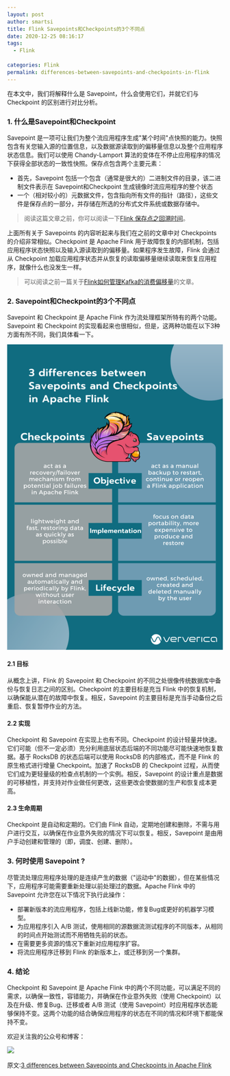 ```yaml
---
layout: post
author: smartsi
title: Flink Savepoints和Checkpoints的3个不同点
date: 2020-12-25 08:16:17
tags:
  - Flink

categories: Flink
permalink: differences-between-savepoints-and-checkpoints-in-flink
---
```


在本文中，我们将解释什么是 Savepoint，什么会使用它们，并就它们与 Checkpoint 的区别进行对比分析。


### 1. 什么是Savepoint和Checkpoint

Savepoint 是一项可让我们为整个流应用程序生成"某个时间"点快照的能力。快照包含有关您输入源的位置信息，以及数据源读取到的偏移量信息以及整个应用程序状态信息。我们可以使用 Chandy-Lamport 算法的变体在不停止应用程序的情况下获得全部状态的一致性快照。保存点包含两个主要元素：
- 首先，Savepoint 包括一个包含（通常是很大的）二进制文件的目录，该二进制文件表示在 Savepoint和Checkpoint 生成镜像时流应用程序的整个状态
- 一个（相对较小的）元数据文件，包含指向所有文件的指针（路径），这些文件是保存点的一部分，并存储在所选的分布式文件系统或数据存储中。

> 阅读这篇文章之前，你可以阅读一下[Flink 保存点之回溯时间](http://smartsi.club/flink-stream-turning-back-time-savepoints.html)。

上面所有关于 Savepoints 的内容听起来与我们在之前的文章中对 Checkpoints 的介绍非常相似。Checkpoint 是 Apache Flink 用于故障恢复的内部机制，包括应用程序状态快照以及输入源读取到的偏移量。如果程序发生故障，Flink 会通过从 Checkpoint 加载应用程序状态并从恢复的读取偏移量继续读取来恢复应用程序，就像什么也没发生一样。

> 可以阅读之前一篇关于[Flink如何管理Kafka的消费偏移量](http://smartsi.club/how-flink-manages-kafka-consumer-offsets.html)的文章。

### 2. Savepoint和Checkpoint的3个不同点

Savepoint 和 Checkpoint 是 Apache Flink 作为流处理框架所特有的两个功能。Savepoint 和 Checkpoint 的实现看起来也很相似，但是，这两种功能在以下3种方面有所不同，我们具体看一下。

![](https://github.com/sjf0115/ImageBucket/blob/main/Flink/3-differences-between-checkpoints-savepoints-1.png?raw=true)

#### 2.1 目标

从概念上讲，Flink 的 Savepoint 和 Checkpoint 的不同之处很像传统数据库中备份与恢复日志之间的区别。Checkpoint 的主要目标是充当 Flink 中的恢复机制，以确保能从潜在的故障中恢复。相反，Savepoint 的主要目标是充当手动备份之后重启、恢复暂停作业的方法。

#### 2.2 实现

Checkpoint 和 Savepoint 在实现上也有不同。Checkpoint 的设计轻量并快速。它们可能（但不一定必须）充分利用底层状态后端的不同功能尽可能快速地恢复数据。基于 RocksDB 的状态后端可以使用 RocksDB 的内部格式，而不是 Flink 的原生格式进行增量 Checkpoint。加速了 RocksDB 的 Checkpoint 过程，从而使它们成为更轻量级的检查点机制的一个实例。相反，Savepoint 的设计重点是数据的可移植性，并支持对作业做任何更改，这些更改会使数据的生产和恢复成本更高。

#### 2.3 生命周期

Checkpoint 是自动和定期的。它们由 Flink 自动，定期地创建和删除，不需与用户进行交互，以确保在作业意外失败的情况下可以恢复。相反，Savepoint 是由用户手动创建和管理的（即，调度、创建、删除）。

### 3. 何时使用 Savepoint ?

尽管流处理应用程序处理的是连续产生的数据（"运动中"的数据），但在某些情况下，应用程序可能需要重新处理以前处理过的数据。Apache Flink 中的 Savepoint 允许您在以下情况下执行此操作：
- 部署新版本的流应用程序，包括上线新功能，修复Bug或更好的机器学习模型。
- 为应用程序引入 A/B 测试，使用相同的源数据流测试程序的不同版本，从相同的时间点开始测试而不用牺牲先前的状态。
- 在需要更多资源的情况下重新对应用程序扩容。
- 将流应用程序迁移到 Flink 的新版本上，或迁移到另一个集群。

### 4. 结论

Checkpoint 和 Savepoint 是 Apache Flink 中的两个不同功能，可以满足不同的需求，以确保一致性，容错能力，并确保在作业意外失败（使用 Checkpoint）以及在升级、修复Bug、迁移或者 A/B 测试（使用 Savepoint）时应用程序状态能够保持不变。这两个功能的结合确保应用程序的状态在不同的情况和环境下都能保持不变。

欢迎关注我的公众号和博客：

![](https://github.com/sjf0115/PubLearnNotes/blob/master/image/Other/smartsi.jpg?raw=true)

原文:[3 differences between Savepoints and Checkpoints in Apache Flink](https://www.ververica.com/blog/differences-between-savepoints-and-checkpoints-in-flink)
